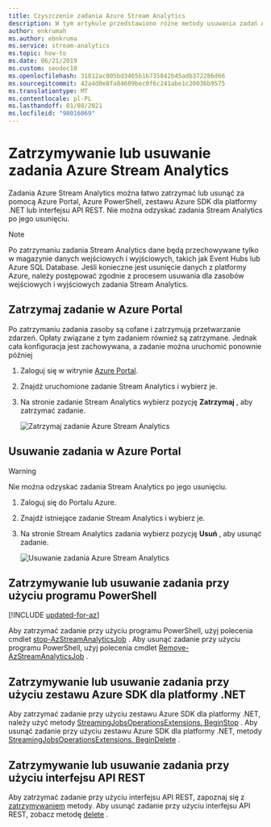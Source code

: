 ```yaml
---
title: Czyszczenie zadania Azure Stream Analytics
description: W tym artykule przedstawiono różne metody usuwania zadań Azure Stream Analytics.
author: enkrumah
ms.author: ebnkruma
ms.service: stream-analytics
ms.topic: how-to
ms.date: 06/21/2019
ms.custom: seodec18
ms.openlocfilehash: 31812ac805bd3465b1b735842b45adb372286d66
ms.sourcegitcommit: 42a4d0e8fa84609bec0f6c241abe1c20036b9575
ms.translationtype: MT
ms.contentlocale: pl-PL
ms.lasthandoff: 01/08/2021
ms.locfileid: "98016069"
---
```

# <a name="stop-or-delete-your-azure-stream-analytics-job"></a>Zatrzymywanie lub usuwanie zadania Azure Stream Analytics

Zadania Azure Stream Analytics można łatwo zatrzymać lub usunąć za pomocą Azure Portal, Azure PowerShell, zestawu Azure SDK dla platformy .NET lub interfejsu API REST. Nie można odzyskać zadania Stream Analytics po jego usunięciu.

>[!NOTE] 
>Po zatrzymaniu zadania Stream Analytics dane będą przechowywane tylko w magazynie danych wejściowych i wyjściowych, takich jak Event Hubs lub Azure SQL Database. Jeśli konieczne jest usunięcie danych z platformy Azure, należy postępować zgodnie z procesem usuwania dla zasobów wejściowych i wyjściowych zadania Stream Analytics.

## <a name="stop-a-job-in-azure-portal"></a>Zatrzymaj zadanie w Azure Portal

Po zatrzymaniu zadania zasoby są cofane i zatrzymują przetwarzanie zdarzeń. Opłaty związane z tym zadaniem również są zatrzymane. Jednak cała konfiguracja jest zachowywana, a zadanie można uruchomić ponownie później 

1. Zaloguj się w witrynie [Azure Portal](https://portal.azure.com). 

2. Znajdź uruchomione zadanie Stream Analytics i wybierz je.

3. Na stronie zadanie Stream Analytics wybierz pozycję **Zatrzymaj** , aby zatrzymać zadanie. 

   ![Zatrzymaj zadanie Azure Stream Analytics](./media/stream-analytics-clean-up-your-job/stop-stream-analytics-job.png)


## <a name="delete-a-job-in-azure-portal"></a>Usuwanie zadania w Azure Portal

>[!WARNING] 
>Nie można odzyskać zadania Stream Analytics po jego usunięciu.

1. Zaloguj się do Portalu Azure. 

2. Znajdź istniejące zadanie Stream Analytics i wybierz je.

3. Na stronie Stream Analytics zadania wybierz pozycję **Usuń** , aby usunąć zadanie. 

   ![Usuwanie zadania Azure Stream Analytics](./media/stream-analytics-clean-up-your-job/delete-stream-analytics-job.png)


## <a name="stop-or-delete-a-job-using-powershell"></a>Zatrzymywanie lub usuwanie zadania przy użyciu programu PowerShell

[!INCLUDE [updated-for-az](../../includes/updated-for-az.md)]

Aby zatrzymać zadanie przy użyciu programu PowerShell, użyj polecenia cmdlet [stop-AzStreamAnalyticsJob](/powershell/module/az.streamanalytics/stop-azstreamanalyticsjob) . Aby usunąć zadanie przy użyciu programu PowerShell, użyj polecenia cmdlet [Remove-AzStreamAnalyticsJob](/powershell/module/az.streamanalytics/Remove-azStreamAnalyticsJob) .

## <a name="stop-or-delete-a-job-using-azure-sdk-for-net"></a>Zatrzymywanie lub usuwanie zadania przy użyciu zestawu Azure SDK dla platformy .NET

Aby zatrzymać zadanie przy użyciu zestawu Azure SDK dla platformy .NET, należy użyć metody [StreamingJobsOperationsExtensions. BeginStop](/dotnet/api/microsoft.azure.management.streamanalytics.streamingjobsoperationsextensions.beginstop) . Aby usunąć zadanie przy użyciu zestawu Azure SDK dla platformy .NET, metody [StreamingJobsOperationsExtensions. BeginDelete](/dotnet/api/microsoft.azure.management.streamanalytics.streamingjobsoperationsextensions.begindelete) .

## <a name="stop-or-delete-a-job-using-rest-api"></a>Zatrzymywanie lub usuwanie zadania przy użyciu interfejsu API REST

Aby zatrzymać zadanie przy użyciu interfejsu API REST, zapoznaj się z [zatrzymywaniem](/rest/api/streamanalytics/2016-03-01/streamingjobs/stop) metody. Aby usunąć zadanie przy użyciu interfejsu API REST, zobacz metodę [delete](/rest/api/streamanalytics/2016-03-01/streamingjobs/delete) .